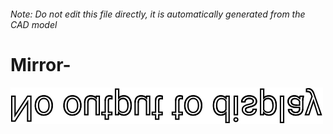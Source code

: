###### Note: Do not edit this file directly, it is automatically generated from the CAD model

# Mirror-

![](/project.svg)



 

